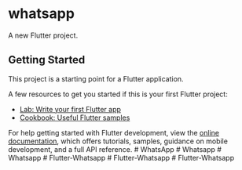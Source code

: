 # whatsapp

A new Flutter project.

## Getting Started

This project is a starting point for a Flutter application.

A few resources to get you started if this is your first Flutter project:

- [Lab: Write your first Flutter app](https://docs.flutter.dev/get-started/codelab)
- [Cookbook: Useful Flutter samples](https://docs.flutter.dev/cookbook)

For help getting started with Flutter development, view the
[online documentation](https://docs.flutter.dev/), which offers tutorials,
samples, guidance on mobile development, and a full API reference.
#   W h a t s A p p  
 #   W h a t s a p p  
 #   W h a t s a p p  
 #   F l u t t e r - W h a t s a p p  
 #   F l u t t e r - W h a t s a p p  
 #   F l u t t e r - W h a t s a p p  
 